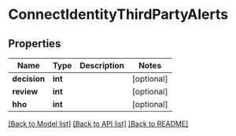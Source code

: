 # ConnectIdentityThirdPartyAlerts

## Properties
Name | Type | Description | Notes
------------ | ------------- | ------------- | -------------
**decision** | **int** |  | [optional] 
**review** | **int** |  | [optional] 
**hho** | **int** |  | [optional] 

[[Back to Model list]](../README.md#documentation-for-models) [[Back to API list]](../README.md#documentation-for-api-endpoints) [[Back to README]](../README.md)

